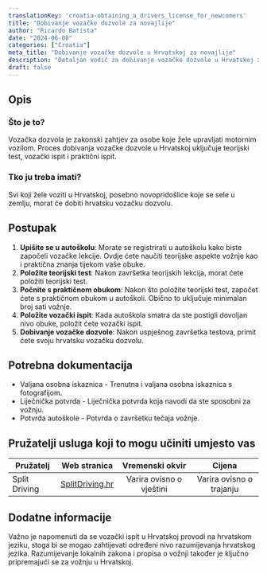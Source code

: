 ```yaml
---
translationKey: 'croatia-obtaining_a_drivers_license_for_newcomers'
title: "Dobivanje vozačke dozvole za novajlije"
author: "Ricardo Batista"
date: "2024-06-08"
categories: ["Croatia"]
meta_title: "Dobivanje vozačke dozvole u Hrvatskoj za novajlije"
description: "Detaljan vodič za dobivanje vozačke dozvole u Hrvatskoj za novajlije."
draft: false
---
```


## Opis
### Što je to?
Vozačka dozvola je zakonski zahtjev za osobe koje žele upravljati motornim vozilom. Proces dobivanja vozačke dozvole u Hrvatskoj uključuje teorijski test, vozački ispit i praktični ispit.

### Tko ju treba imati?
Svi koji žele voziti u Hrvatskoj, posebno novopridošlice koje se sele u zemlju, morat će dobiti hrvatsku vozačku dozvolu.

## Postupak
1. **Upišite se u autoškolu**: Morate se registrirati u autoškolu kako biste započeli vozačke lekcije. Ovdje ćete naučiti teorijske aspekte vožnje kao i praktična znanja tijekom vaše obuke.
2. **Položite teorijski test**: Nakon završetka teorijskih lekcija, morat ćete položiti teorijski test.
3. **Počnite s praktičnom obukom**: Nakon što položite teorijski test, započet ćete s praktičnom obukom u autoškoli. Obično to uključuje minimalan broj sati vožnje.
4. **Položite vozački ispit**: Kada autoškola smatra da ste postigli dovoljan nivo obuke, položit ćete vozački ispit.
5. **Dobivanje vozačke dozvole**: Nakon uspješnog završetka testova, primit ćete svoju hrvatsku vozačku dozvolu.

## Potrebna dokumentacija
- Valjana osobna iskaznica - Trenutna i valjana osobna iskaznica s fotografijom.
- Liječnička potvrda - Liječnička potvrda koja navodi da ste sposobni za vožnju.
- Potvrda autoškole - Potvrda o završetku tečaja vožnje.

## Pružatelji usluga koji to mogu učiniti umjesto vas

| Pružatelj      |     Web stranica     |     Vremenski okvir    |       Cijena      |
| --------------- | --------------- |  :-------------: | :-------------: |
| Split Driving   |  [SplitDriving.hr](http://www.splitdriving.hr/)    |   Varira ovisno o vještini      |  Varira ovisno o trajanju      |

## Dodatne informacije
Važno je napomenuti da se vozački ispit u Hrvatskoj provodi na hrvatskom jeziku, stoga bi se mogao zahtijevati određeni nivo razumijevanja hrvatskog jezika. Razumijevanje lokalnih zakona i propisa o vožnji također je ključno pripremajući se za vožnju u Hrvatskoj.